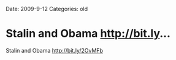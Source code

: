 Date: 2009-9-12
Categories: old

# Stalin and Obama http://bit.ly...

Stalin and Obama <a href="http://bit.ly/2OvMFb" rel="nofollow">http://bit.ly/2OvMFb</a>
